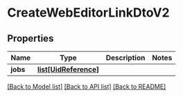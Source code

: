 # CreateWebEditorLinkDtoV2

## Properties
Name | Type | Description | Notes
------------ | ------------- | ------------- | -------------
**jobs** | [**list[UidReference]**](UidReference.md) |  | 

[[Back to Model list]](../README.md#documentation-for-models) [[Back to API list]](../README.md#documentation-for-api-endpoints) [[Back to README]](../README.md)


